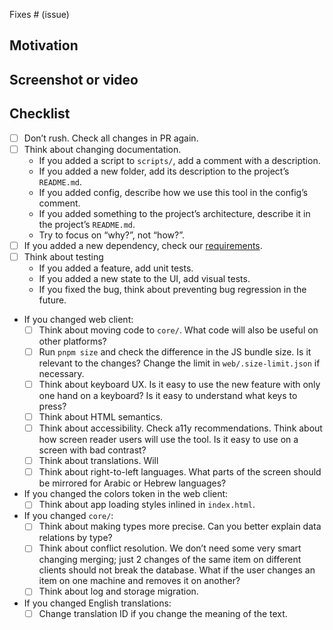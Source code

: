 Fixes # (issue)

<!-- Describe what did you change -->

## Motivation

<!-- Why did you make these changes? -->

## Screenshot or video

<!-- Delete if it is not relevant -->

## Checklist

- [ ] Don’t rush. Check all changes in PR again.
- [ ] Think about changing documentation.
  - If you added a script to `scripts/`, add a comment with a description.
  - If you added a new folder, add its description to the project’s `README.md`.
  - If you added config, describe how we use this tool in the config’s comment.
  - If you added something to the project’s architecture, describe it in the project’s `README.md`.
  - Try to focus on “why?”, not “how?”.
- [ ] If you added a new dependency, check our [requirements](../README.md#dependencies).
- [ ] Think about testing
  - If you added a feature, add unit tests.
  - If you added a new state to the UI, add visual tests.
  - If you fixed the bug, think about preventing bug regression in the future.
- If you changed web client:
  - [ ] Think about moving code to `core/`. What code will also be useful on other platforms?
  - [ ] Run `pnpm size` and check the difference in the JS bundle size. Is it relevant to the changes? Change the limit in `web/.size-limit.json` if necessary.
  - [ ] Think about keyboard UX. Is it easy to use the new feature with only one hand on a keyboard? Is it easy to understand what keys to press?
  - [ ] Think about HTML semantics.
  - [ ] Think about accessibility. Check a11y recommendations. Think about how screen reader users will use the tool. Is it easy to use on a screen with bad contrast?
  - [ ] Think about translations. Will
  - [ ] Think about right-to-left languages. What parts of the screen should be mirrored for Arabic or Hebrew languages?
- If you changed the colors token in the web client:
  - [ ] Think about app loading styles inlined in `index.html`.
- If you changed `core/`:
  - [ ] Think about making types more precise. Can you better explain data relations by type?
  - [ ] Think about conflict resolution. We don’t need some very smart changing merging; just 2 changes of the same item on different clients should not break the database. What if the user changes an item on one machine and removes it on another?
  - [ ] Think about log and storage migration.
- If you changed English translations:
  - [ ] Change translation ID if you change the meaning of the text.
